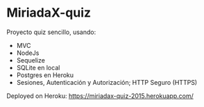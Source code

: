 # MiriadaX-quiz

Proyecto quiz sencillo, usando:
- MVC
- NodeJs
- Sequelize
- SQLite en local
- Postgres en Heroku
- Sesiones, Autenticación y Autorización; HTTP Seguro (HTTPS)

Deployed on Heroku: https://miriadax-quiz-2015.herokuapp.com/
